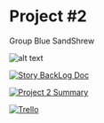 # Project #2
Group Blue SandShrew

![alt text](https://i.pinimg.com/474x/94/7a/49/947a4986adb7302f980fc684842dd33f--pokemon-sun-sweets.jpg)

[![Story BackLog Doc](https://img.shields.io/badge/Doc-StoryBackLog-blue.svg)](https://docs.google.com/document/d/1jf6XsYVBFhTP95KMxDbvENjYtvLmDjk_i_FEy29vb2k/edit)

[![Project 2 Summary](https://img.shields.io/badge/Doc-Project%202%20Summary-blue.svg)](https://docs.google.com/document/d/1zu5NHKFapz-muV-0rf0iMjwEin9Kt7I_dBrX7E-65Ms/edit)

[![Trello](https://img.shields.io/badge/Trello-Click%20Here-red.svg)]()
